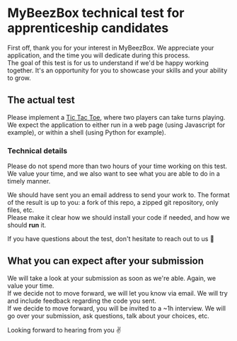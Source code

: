 # MyBeezBox technical test for apprenticeship candidates

First off, thank you for your interest in MyBeezBox. We appreciate your application, and the time you will dedicate during this process.  
The goal of this test is for us to understand if we'd be happy working together. It's an opportunity for you to showcase your skills and your ability to grow.

## The actual test

Please implement a [Tic Tac Toe](https://en.wikipedia.org/wiki/Tic-tac-toe), where two players can take turns playing.  
We expect the application to either run in a web page (using Javascript for example), or within a shell (using Python for example).

### Technical details

Please do not spend more than two hours of your time working on this test. We value your time, and we also want to see what you are able to do in a timely manner.

We should have sent you an email address to send your work to. The format of the result is up to you: a fork of this repo, a zipped git repository, only files, etc.  
Please make it clear how we should install your code if needed, and how we should **run** it.

If you have questions about the test, don't hesitate to reach out to us 📧

## What you can expect after your submission

We will take a look at your submission as soon as we're able. Again, we value your time.  
If we decide not to move forward, we will let you know via email. We will try and include feedback regarding the code you sent.  
If we decide to move forward, you will be invited to a ~1h interview. We will go over your submission, ask questions, talk about your choices, etc.

Looking forward to hearing from you :v:
